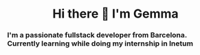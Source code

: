 <h1 align="center"> Hi there 👋 I'm Gemma </h1>
<h3> I'm a passionate fullstack developer from Barcelona. <br> 
  Currently learning while doing my internship in Inetum </h3>


